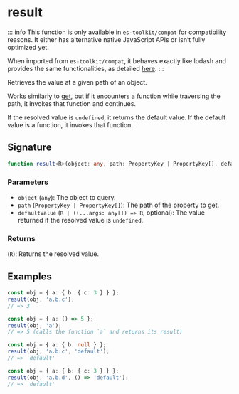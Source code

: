 # result

::: info
This function is only available in `es-toolkit/compat` for compatibility reasons. It either has alternative native JavaScript APIs or isn’t fully optimized yet.

When imported from `es-toolkit/compat`, it behaves exactly like lodash and provides the same functionalities, as detailed [here](../../../compatibility.md).
:::

Retrieves the value at a given path of an object.

Works similarly to [get](./get.md), but if it encounters a function while traversing the path, it invokes that function and continues.

If the resolved value is `undefined`, it returns the default value. If the default value is a function, it invokes that function.

## Signature

```typescript
function result<R>(object: any, path: PropertyKey | PropertyKey[], defaultValue?: R | ((...args: any[]) => R)): R;
```

### Parameters

- `object` (`any`): The object to query.
- `path` (`PropertyKey | PropertyKey[]`): The path of the property to get.
- `defaultValue` (`R | ((...args: any[]) => R`, optional): The value returned if the resolved value is `undefined`.

### Returns

(`R`): Returns the resolved value.

## Examples

```typescript
const obj = { a: { b: { c: 3 } } };
result(obj, 'a.b.c');
// => 3

const obj = { a: () => 5 };
result(obj, 'a');
// => 5 (calls the function `a` and returns its result)

const obj = { a: { b: null } };
result(obj, 'a.b.c', 'default');
// => 'default'

const obj = { a: { b: { c: 3 } } };
result(obj, 'a.b.d', () => 'default');
// => 'default'
```
